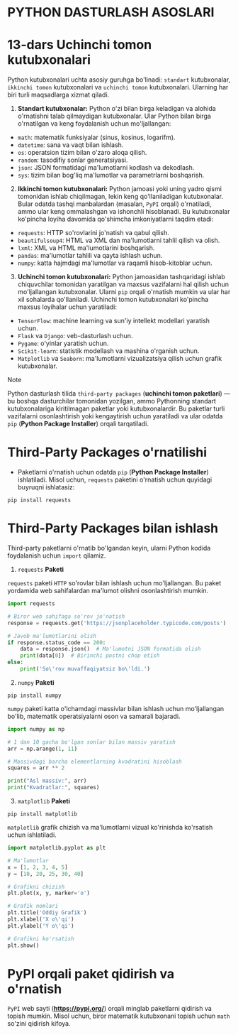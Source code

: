 # PYTHON DASTURLASH ASOSLARI

# 13-dars Uchinchi tomon kutubxonalari

Python kutubxonalari uchta asosiy guruhga bo'linadi: `standart` kutubxonalar, `ikkinchi tomon` kutubxonalari va `uchinchi tomon` kutubxonalari. Ularning har biri turli maqsadlarga xizmat qiladi.


1. **Standart kutubxonalar:**
Python o'zi bilan birga keladigan va alohida o'rnatishni talab qilmaydigan kutubxonalar. Ular Python bilan birga o'rnatilgan va keng foydalanish uchun mo'ljallangan:
- `math`: matematik funksiyalar (sinus, kosinus, logarifm).
- `datetime`: sana va vaqt bilan ishlash.
- `os`: operatsion tizim bilan o'zaro aloqa qilish.
- `random`: tasodifiy sonlar generatsiyasi.
- `json`: JSON formatidagi ma'lumotlarni kodlash va dekodlash.
- `sys`: tizim bilan bog'liq ma'lumotlar va parametrlarni boshqarish.

2. **Ikkinchi tomon kutubxonalari:**
Python jamoasi yoki uning yadro qismi tomonidan ishlab chiqilmagan, lekin keng qo'llaniladigan kutubxonalar. Bular odatda tashqi manbalardan (masalan, `PyPI` orqali) o'rnatiladi, ammo ular keng ommalashgan va ishonchli hisoblanadi. Bu kutubxonalar ko'pincha loyiha davomida qo'shimcha imkoniyatlarni taqdim etadi:
- `requests`: HTTP so'rovlarini jo'natish va qabul qilish.
- `beautifulsoup4`: HTML va XML dan ma'lumotlarni tahlil qilish va olish.
- `lxml`: XML va HTML ma'lumotlarini boshqarish.
- `pandas`: ma'lumotlar tahlili va qayta ishlash uchun.
- `numpy`: katta hajmdagi ma'lumotlar va raqamli hisob-kitoblar uchun.

3. **Uchinchi tomon kutubxonalari:**
Python jamoasidan tashqaridagi ishlab chiquvchilar tomonidan yaratilgan va maxsus vazifalarni hal qilish uchun mo'ljallangan kutubxonalar. Ularni `pip` orqali o'rnatish mumkin va ular har xil sohalarda qo'llaniladi. Uchinchi tomon kutubxonalari ko'pincha maxsus loyihalar uchun yaratiladi:
- `TensorFlow`: machine learning va sun'iy intellekt modellari yaratish uchun.
- `Flask` va `Django`: veb-dasturlash uchun.
- `Pygame`: o'yinlar yaratish uchun.
- `Scikit-learn`: statistik modellash va mashina o'rganish uchun.
- `Matplotlib` va `Seaborn`: ma'lumotlarni vizualizatsiya qilish uchun grafik kutubxonalar.


> [!NOTE]
> Python dasturlash tilida `third-party packages` (**uchinchi tomon paketlari**) — bu boshqa dasturchilar tomonidan yozilgan, ammo Pythonning standart kutubxonalariga kiritilmagan paketlar yoki kutubxonalardir. Bu paketlar turli vazifalarni osonlashtirish yoki kengaytirish uchun yaratiladi va ular odatda `pip` (**Python Package Installer**) orqali tarqatiladi.

# Third-Party Packages o'rnatilishi

- Paketlarni o'rnatish uchun odatda `pip` (**Python Package Installer**) ishlatiladi. Misol uchun, `requests` paketini o'rnatish uchun quyidagi buyruqni ishlatasiz:

```shell
pip install requests
```

# Third-Party Packages bilan ishlash

Third-party paketlarni o'rnatib bo'lgandan keyin, ularni Python kodida foydalanish uchun `import` qilamiz.

1. `requests` **Paketi**

`requests` paketi `HTTP` so'rovlar bilan ishlash uchun mo'ljallangan. Bu paket yordamida web sahifalardan ma'lumot olishni osonlashtirish mumkin.

```Python
import requests

# Biror web sahifaga so'rov jo'natish
response = requests.get('https://jsonplaceholder.typicode.com/posts')

# Javob ma'lumotlarini olish
if response.status_code == 200:
    data = response.json()  # Ma'lumotni JSON formatida olish
    print(data[0])  # Birinchi postni chop etish
else:
    print('So\'rov muvaffaqiyatsiz bo\'ldi.')
```

2. `numpy` **Paketi**

```shell
pip install numpy
```

`numpy` paketi katta o'lchamdagi massivlar bilan ishlash uchun mo'ljallangan bo'lib, matematik operatsiyalarni oson va samarali bajaradi.

```Python
import numpy as np

# 1 dan 10 gacha bo'lgan sonlar bilan massiv yaratish
arr = np.arange(1, 11)

# Massivdagi barcha elementlarning kvadratini hisoblash
squares = arr ** 2

print("Asl massiv:", arr)
print("Kvadratlar:", squares)
```

3. `matplotlib` **Paketi**

```shell
pip install matplotlib
```

`matplotlib` grafik chizish va ma'lumotlarni vizual ko'rinishda ko'rsatish uchun ishlatiladi.

```python
import matplotlib.pyplot as plt

# Ma'lumotlar
x = [1, 2, 3, 4, 5]
y = [10, 20, 25, 30, 40]

# Grafikni chizish
plt.plot(x, y, marker='o')

# Grafik nomlari
plt.title('Oddiy Grafik')
plt.xlabel('X o\'qi')
plt.ylabel('Y o\'qi')

# Grafikni ko'rsatish
plt.show()
```

# PyPI orqali paket qidirish va o'rnatish

`PyPI` web sayti (**https://pypi.org/**) orqali minglab paketlarni qidirish va topish mumkin. Misol uchun, biror matematik kutubxonani topish uchun `math` so'zini qidirish kifoya.